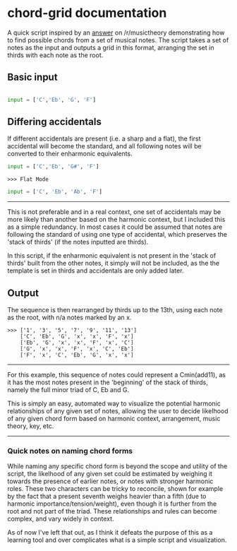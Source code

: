 # chord-grid documentation

A quick script inspired by an [answer](https://www.reddit.com/r/musictheory/comments/o442gg/how_can_i_name_a_chord_that_i_dont_know_the_name/h2f74b2/) on /r/musictheory demonstrating how to find possible chords from a set of musical notes. The script takes a set of notes as the input and outputs a grid in this format, arranging the set in thirds with each note as the root.


## Basic input

``` python

input = ['C','Eb', 'G', 'F']

```

## Differing accidentals

If different accidentals are present (i.e. a sharp and a flat), the first accidental will become the standard, and all following notes will be converted to their enharmonic equivalents.

```python
input = ['C','Eb', 'G#', 'F']
```
```
>>> Flat Mode
```
```python
input = ['C', 'Eb', 'Ab', 'F']
```
---
This is not preferable and in a real context, one set of accidentals may be more likely than another based on the harmonic context, but I included this as a simple redundancy. In most cases it could be assumed that notes are following the standard of using one type of accidental, which preserves the 'stack of thirds' (if the notes inputted are thirds). 

In this script, if the enharmonic equivalent is not present in the 'stack of thirds' built from the other notes, it simply will not be included, as the the template is set in thirds and accidentals are only added later.


## Output

The sequence is then rearranged by thirds up to the 13th, using each note as the root, with n/a notes marked by an x.

```
>>> ['1', '3', '5', '7', '9', '11', '13']
    ['C', 'Eb', 'G', 'x', 'x', 'F', 'x']
    ['Eb', 'G', 'x', 'x', 'F', 'x', 'C']
    ['G', 'x', 'x', 'F', 'x', 'C', 'Eb']
    ['F', 'x', 'C', 'Eb', 'G', 'x', 'x']
```

---

For this example, this sequence of notes could represent a Cmin(add11), as it has the most notes present in the 'beginning' of the stack of thirds, namely the full minor triad of C, Eb and G. 

This is simply an easy, automated way to visualize the potential harmonic relationships of any given set of notes, allowing the user to decide likelhood of any given chord form based on harmonic context, arrangement, music theory, key, etc.

---

### Quick notes on naming chord forms

While naming any specific chord form is beyond the scope and utility of the script, the likelhood of any given set could be estimated by weighing it towards the presence of earlier notes, or notes with stronger harmonic roles. These two characters can be tricky to reconcile, shown for example by the fact that a present seventh weighs heavier than a fifth (due to harmonic importance/tension/weight), even though it is further from the root and not part of the triad. These relationships and rules can become complex, and vary widely in context. 

As of now I've left that out, as I think it defeats the purpose of this as a learning tool and over complicates what is a simple script and visualization. 
